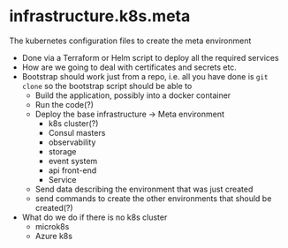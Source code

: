 # infrastructure.k8s.meta

The kubernetes configuration files to create the meta environment


* Done via a Terraform or Helm script to deploy all the required services
* How are we going to deal with certificates and secrets etc.
* Bootstrap should work just from a repo, i.e. all you have done is `git clone`
  so the bootstrap script should be able to
  * Build the application, possibly into a docker container
  * Run the code(?)
  * Deploy the base infrastructure -> Meta environment
    * k8s cluster(?)
    * Consul masters
    * observability
    * storage
    * event system
    * api front-end
    * Service
  * Send data describing the environment that was just created
  * send commands to create the other environments that should be created(?)
* What do we do if there is no k8s cluster
  * microk8s
  * Azure k8s
